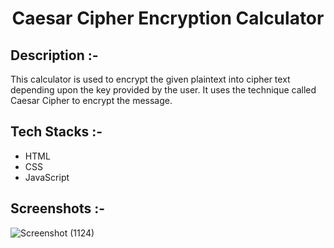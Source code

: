 # <p align="center">Caesar Cipher Encryption Calculator</p>

## Description :-

This calculator is used to encrypt the given plaintext into cipher text depending upon the key provided by the user. 
It uses the technique called Caesar Cipher to encrypt the message. 

## Tech Stacks :-

- HTML
- CSS
- JavaScript

## Screenshots :-

![Screenshot (1124)](https://github.com/Archiesachin/CalcDiverse/assets/103347688/32ca157c-afd2-4def-a7d0-99e187937c9f)


